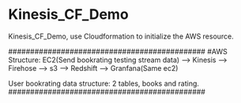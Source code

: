 # Kinesis_CF_Demo
Kinesis_CF_Demo, use Cloudformation to initialize the AWS resource.

#############################################
#AWS Structure:
EC2(Send bookrating testing stream data) --> Kinesis --> Firehose --> s3 --> Redshift --> Granfana(Same ec2)

User bookrating data structure: 2 tables, books and rating.
#############################################
